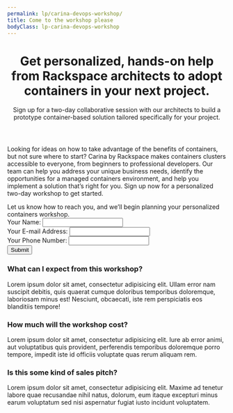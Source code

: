 ```yaml
---
permalink: lp/carina-devops-workshop/
title: Come to the workshop please
bodyClass: lp-carina-devops-workshop
---
```

<div class="lp-section-hero"></div>
<header class="lp-section header">
  <div class="section-container">
    <div class="section-grid">
      <div class="lp-header">
        <h1 class="headline">Get personalized, hands-on help from Rackspace architects to adopt containers in your next project.</h1>
        <p class="lead">Sign up for a two-day collaborative session with our architects to build a prototype container-based solution tailored specifically for your project.</p>
      </div>
    </div>
  </div>
</header>
<div class="lp-section form">
  <div class="section-container">
    <div class="section-grid">
      <div class="form-aside">
        <p class="lead">Looking for ideas on how to take advantage of the benefits of containers, but not sure where to start? Carina by Rackspace makes containers clusters accessible to everyone, from beginners to professional developers. Our team can help you address your unique business needs, identify the opportunities for a managed containers environment, and help you implement a solution that’s right for you. Sign up now for a personalized two-day workshop to get started.</p>
      </div>
      <div class="lp-form">
        <form name="form">
          <div class="lead-in">Let us know how to reach you, and we’ll begin planning your personalized containers workshop.</div>
          <div class="control">
            <label for="">Your Name:</label>
            <input type="text" name="name">
          </div>
          <div class="control">
            <label for="">Your E-mail Address:</label>
            <input type="email" name="email">
          </div>
          <div class="control">
            <label for="">Your Phone Number:</label>
            <input type="email" name="email">
          </div>
          <div class="control">
            <button type="submit" data-ng-disabled="signup.status == 'submitting'" data-ga-click="event" data-category="signup-interaction" data-label="lp-carina-devops-workshop-form-submit" data-action="click">
              Submit
            </button>
          </div>
        </form>
      </div>
    </div>
  </div>
</div>
<div class="lp-section more-info">
  <div class="section-container">
    <div class="section-grid">
      <div class="lp-more-info">
        <h3>What can I expect from this workshop?</h3>
        <p>Lorem ipsum dolor sit amet, consectetur adipisicing elit. Ullam error nam suscipit debitis, quis quaerat cumque doloribus temporibus doloremque, laboriosam minus est! Nesciunt, obcaecati, iste rem perspiciatis eos blanditiis tempore!</p>
        <h3>How much will the workshop cost?</h3>
        <p>Lorem ipsum dolor sit amet, consectetur adipisicing elit. Iure ab error animi, aut voluptatibus quis provident, perferendis temporibus doloremque porro tempore, impedit iste id officiis voluptate quas rerum aliquam rem.</p>
        <h3>Is this some kind of sales pitch?</h3>
        <p>Lorem ipsum dolor sit amet, consectetur adipisicing elit. Maxime ad tenetur labore quae recusandae nihil natus, dolorum, eum itaque excepturi minus earum voluptatum sed nisi aspernatur fugiat iusto incidunt voluptatem.</p>
      </div>
    </div>
  </div>
</div>
